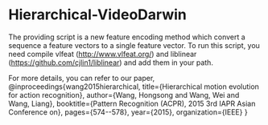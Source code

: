 # Hierarchical-VideoDarwin
The providing script is a new feature encoding method which convert a sequence a feature vectors to a single feature vector. To run this script, you need compile vlfeat (http://www.vlfeat.org/) and liblinear (https://github.com/cjlin1/liblinear) and add them in your path.

For more details, you can refer to our paper, 
@inproceedings{wang2015hierarchical,
  title={Hierarchical motion evolution for action recognition},
  author={Wang, Hongsong and Wang, Wei and Wang, Liang},
  booktitle={Pattern Recognition (ACPR), 2015 3rd IAPR Asian Conference on},
  pages={574--578},
  year={2015},
  organization={IEEE}
}
